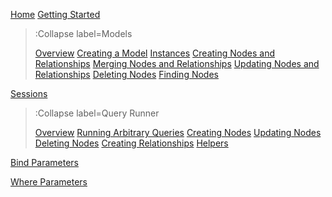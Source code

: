[Home](/)
[Getting Started](/docs/Getting-Started)

> :Collapse label=Models
> 
> [Overview](/docs/Models/Overview)
> [Creating a Model](/docs/Models/Defining-a-Model)
> [Instances](/docs/Models/Instances)
> [Creating Nodes and Relationships](/docs/Models/Creating-Nodes-and-Relationships)
> [Merging Nodes and Relationships](/docs/Models/Merging-Nodes-and-Relationships)
> [Updating Nodes and Relationships](/docs/Models/Updating-Nodes-and-Relationships)
> [Deleting Nodes](/docs/Models/Deleting-Nodes)
> [Finding Nodes](/docs/Models/Finding-Nodes)

[Sessions](/docs/Sessions)

> :Collapse label=Query Runner
> 
> [Overview](/docs/QueryRunner/Overview)
> [Running Arbitrary Queries](/docs/QueryRunner/Running-Arbitrary-Queries)
> [Creating Nodes](/docs/QueryRunner/Creating-Nodes)
> [Updating Nodes](/docs/QueryRunner/Updating-Nodes)
> [Deleting Nodes](/docs/QueryRunner/Deleting-Nodes)
> [Creating Relationships](/docs/QueryRunner/Creating-Relationships)
> [Helpers](/docs/QueryRunner/Helpers)

[Bind Parameters](/docs/Bind-Parameters)

[Where Parameters](/docs/Where-Parameters)